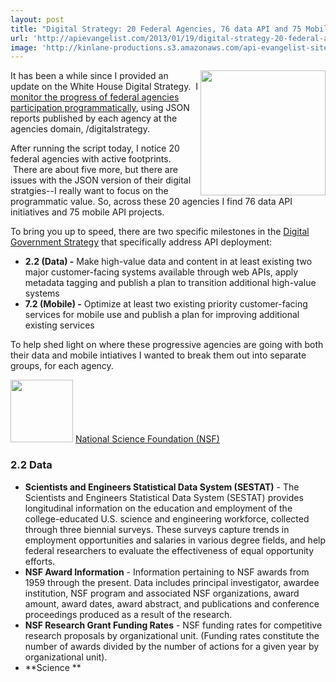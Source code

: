 ```yaml
---
layout: post
title: "Digital Strategy: 20 Federal Agencies, 76 data API and 75 Mobile API Initiatives"
url: 'http://apievangelist.com/2013/01/19/digital-strategy-20-federal-agencies-76-data-api-75-mobile-api-initiatives/'
image: 'http://kinlane-productions.s3.amazonaws.com/api-evangelist-site/blog/US_white_house_logo.png'
---
```


<img class="c1" src="http://kinlane-productions.s3.amazonaws.com/api-evangelist/federal-government/US_white_house_logo.png" alt="" width="200" align="right" />

It has been a while since I provided an update on the White House Digital Strategy.  I [monitor the progress of federal agencies participation programmatically][1], using JSON reports published by each agency at the agencies domain, /digitalstrategy.

After running the script today, I notice 20 federal agencies with active footprints.  There are about five more, but there are issues with the JSON version of their digital stratgies--I really want to focus on the programmatic value. So, across these 20 agencies I find 76 data API initiatives and 75 mobile API projects.

To bring you up to speed, there are two specific milestones in the [Digital Government Strategy][2] that specifically address API deployment:

  * **2.2 (Data) -** Make high-value data and content in at least existing two major customer-facing systems available through web APIs, apply metadata tagging and publish a plan to transition additional high-value systems
  * **7.2 (Mobile) -** Optimize at least two existing priority customer-facing services for mobile use and publish a plan for improving additional existing services  

To help shed light on where these progressive agencies are going with both their data and mobile intiatives I wanted to break them out into separate groups, for each agency.

[<img src="http://kinlane-productions.s3.amazonaws.com/digital-strategy/logos/nsf.png" alt="" width="100" />][3]
[National Science Foundation (NSF)][3]

###  2.2 Data

  * **Scientists and Engineers Statistical Data System (SESTAT)** \- The Scientists and Engineers Statistical Data System (SESTAT) provides longitudinal information on the education and employment of the college-educated U.S. science and engineering workforce, collected through three biennial surveys. These surveys capture trends in employment opportunities and salaries in various degree fields, and help federal researchers to evaluate the effectiveness of equal opportunity efforts.
  * **NSF Award Information** \- Information pertaining to NSF awards from 1959 through the present. Data includes principal investigator, awardee institution, NSF program and associated NSF organizations, award amount, award dates, award abstract, and publications and conference proceedings produced as a result of the research.
  * **NSF Research Grant Funding Rates** \- NSF funding rates for competitive research proposals by organizational unit. (Funding rates constitute the number of awards divided by the number of actions for a given year by organizational unit).
  * **Science **

   [1]: /federal_government.php
   [2]: http://www.whitehouse.gov/sites/default/files/omb/egov/digital-government/digital-government-strategy.pdf
   [3]: http://www.nsf.gov

